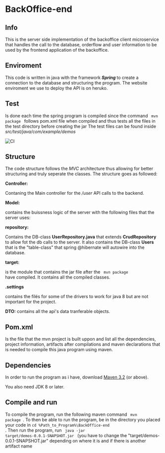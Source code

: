 # BackOffice-end

## Info
This is the server side implementation of the backoffice client microservice that handles the call to the database, orderflow and user information to be used by the frontend application of the backoffice.

## Enviroment
This code is written in java with the framework <b><em> Spring </em></b> to create a connection to the database and structuring the program. The website enviroment we use to deploy the API is on heruko.

## Test
Is done each time the spring program is compiled since the command <code> mvn package </code> follows pom.xml file when compiled and thus tests all the files in the test directory before creating the jar
The test files can be found inside <i> src/test/java/com/example/demos </i>

![CI](https://github.com/Projektgrupp17/BackOffice-backend/workflows/CI/badge.svg)

## Structure
The code structure follows the <em> MVC </em> architecture thus allowing for better structuring and truly seperate the classes.
The structure goes as followed:

<b>Controller:</b>

Contaning the Main controller for the <em> /user </em> API calls to the backend.

<b>Model:</b>

contains the buissness logic of the server with the following files that the server uses:

<b>repository:</b>

Contains the DB-class <b>UserRepository.java</b> that extends <b>CrudRepository</b> to allow fot the db calls to the server.
It also contains the DB-class <b> Users </b> that is the "table-class" that spring @hibernate will autowire into the database.

<b>target: </b>

is the module that contains the jar file after the <code> mvn package </code> have compiled. It contains all the compiled classes.

<b> .settings </b> 

contains the filés for some of the drivers to work for java 8 but are not important for the project.

<b>DTO:</b>
contains all the api's data tranferable objects.

## Pom.xml 
Is the file that the mvn project is built uppon and list all the dependencies, project information, artifacts after compilations and maven declarations that is needed to compile this java program using maven.

## Dependencies
In order to run the program as i have, download [Maven 3.2](https://maven.apache.org/download.cgi) (or above).

You also need JDK 8 or later.


## Compile and run

To compile the program, run the following maven command <code> mvn package </code>.
To then be able to run the program, be in the directory you placed your code in <code>cd %Path_to_Program%\BackOffice-end </code>.
Then run the program, run <code> java -jar target/demos-0.0.1-SNAPSHOT.jar </code> (you have to change the "target/demos-0.0.1-SNAPSHOT.jar" depending on where it is and if there is another artifact name

